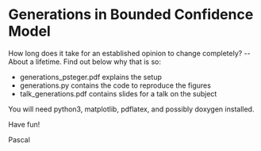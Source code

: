 Generations in Bounded Confidence Model
=======================================

How long does it take for an established opinion to change completely? -- About a lifetime. Find out below why that is so:

- generations_psteger.pdf explains the setup
- generations.py contains the code to reproduce the figures
- talk_generations.pdf contains slides for a talk on the subject

You will need python3, matplotlib, pdflatex, and possibly doxygen installed.

Have fun!

Pascal